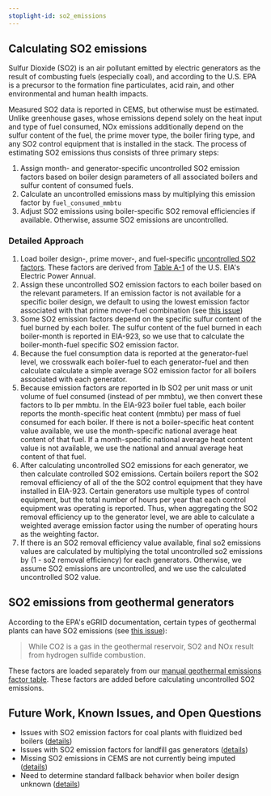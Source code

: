 ```yaml
---
stoplight-id: so2_emissions
---
```


## Calculating SO2 emissions
Sulfur Dioxide (SO2) is an air pollutant emitted by electric generators as the result of combusting fuels (especially coal), and according to the U.S. EPA is a precursor to the formation fine particulates, acid rain, and other environmental and human health impacts. 

Measured SO2 data is reported in CEMS, but otherwise must be estimated. Unlike greenhouse gases, whose emissions depend solely on the heat input and type of fuel consumed, NOx emissions additionally depend on the sulfur content of the fuel, the prime mover type, the boiler firing type, and any SO2 control equipment that is installed in the stack. The process of estimating SO2 emissions thus consists of three primary steps:
1. Assign month- and generator-specific uncontrolled SO2 emission factors based on boiler design parameters of all associated boilers and sulfur content of consumed fuels.
2. Calculate an uncontrolled emissions mass by multiplying this emission factor by `fuel_consumed_mmbtu`
2. Adjust SO2 emissions using boiler-specific SO2 removal efficiencies if available. Otherwise, assume SO2 emissions are uncontrolled.

### Detailed Approach
1.  Load boiler design-, prime mover-, and fuel-specific [uncontrolled SO2 factors](https://github.com/singularity-energy/open-grid-emissions/blob/main/data/manual/emission_factors_for_so2.csv). These factors are derived from [Table A-1](https://www.eia.gov/electricity/annual/html/epa_a_01.html) of the U.S. EIA's Electric Power Annual. 
2. Assign these uncontrolled SO2 emission factors to each boiler based on the relevant parameters. If an emission factor is not available for a specific boiler design, we default to using the lowest emission factor associated with that prime mover-fuel combination (see [this issue](https://github.com/singularity-energy/open-grid-emissions/issues/150))
3. Some SO2 emission factors depend on the specific sulfur content of the fuel burned by each boiler. The sulfur content of the fuel burned in each boiler-month is reported in EIA-923, so we use that to calculate the boiler-month-fuel specific SO2 emission factor.
4. Because the fuel consumption data is reported at the generator-fuel level, we crosswalk each boiler-fuel to each generator-fuel and then calculate calculate a simple average SO2 emission factor for all boilers associated with each generator. 
5. Because emission factors are reported in lb SO2 per unit mass or unit volume of fuel consumed (instead of per mmbtu), we then convert these factors to lb per mmbtu. In the EIA-923 boiler fuel table, each boiler reports the month-specific heat content (mmbtu) per mass of fuel consumed for each boiler. If there is not a boiler-specific heat content value available, we use the month-specific national average heat content of that fuel. If a month-specific national average heat content value is not available, we use the national and annual average heat content of that fuel.
6.  After calculating uncontrolled SO2 emissions for each generator, we then calculate controlled SO2 emissions. Certain boilers report the SO2 removal efficiency of all of the the SO2 control equipment that they have installed in EIA-923. Certain generators use multiple types of control equipment, but the total number of hours per year that each control equipment was operating is reported. Thus, when aggregating the SO2 removal efficiency up to the generator level, we are able to calculate a weighted average emission factor using the number of operating hours as the weighting factor. 
7. If there is an SO2 removal efficiency value available, final so2 emissions values are calculated by multiplying the total uncontrolled so2 emissions by (1 - so2 removal efficiency) for each generators. Otherwise, we assume SO2 emissions are uncontrolled, and we use the calculated uncontrolled SO2 value.


## SO2 emissions from geothermal generators
According to the EPA's eGRID documentation, certain types of geothermal plants can have SO2 emissions (see [this issue](https://github.com/singularity-energy/open-grid-emissions/issues/69)):
> While CO2 is a gas in the geothermal reservoir, SO2 and NOx result from hydrogen sulfide combustion. 

These factors are loaded separately from our [manual geothermal emissions factor table](https://github.com/singularity-energy/open-grid-emissions/blob/main/data/manual/geothermal_emission_factors.csv). These factors are added before calculating uncontrolled SO2 emissions.

## Future Work, Known Issues, and Open Questions
- Issues with SO2 emission factors for coal plants with fluidized bed boilers ([details](https://github.com/singularity-energy/open-grid-emissions/issues/248))
- Issues with SO2 emission factors for landfill gas generators ([details](https://github.com/singularity-energy/open-grid-emissions/issues/218))
- Missing SO2 emissions in CEMS are not currently being imputed ([details](https://github.com/singularity-energy/open-grid-emissions/issues/153))
- Need to determine standard fallback behavior when boiler design unknown ([details](https://github.com/singularity-energy/open-grid-emissions/issues/150))